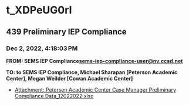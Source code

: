 # t_XDPeUG0rI
## 439 Preliminary IEP Compliance
### Dec 2, 2022, 4:18:03 PM
**FROM: SEMS IEP Compliance<sems-iep-compliance-user@nv.ccsd.net>**

**TO: to SEMS IEP Compliance, Michael Sharapan [Peterson Academic Center], Megan Weilder [Cowan Academic Center]**






* [Attachment: Petersen Academic Center Case Manager Preliminary Compliance Data_12022022.xlsx](t_XDPeUG0rI-attachment-1.xlsx)
